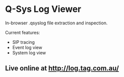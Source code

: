 # Q-Sys Log Viewer

In-browser .qsyslog file extraction and inspection.

Current features:
 - SIP tracing
 - Event log view
 - System log view

## Live online at http://log.tag.com.au/